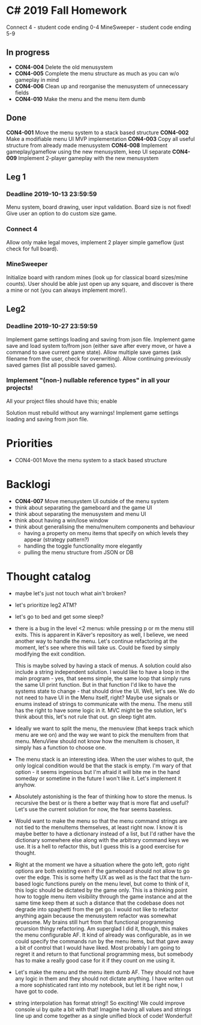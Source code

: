 # C# 2019 Fall Homework

Connect 4  - student code ending 0-4
MineSweeper - student code ending 5-9

## In progress
- **CON4-004** Delete the old menusystem
- **CON4-005** Complete the menu structure as much as you can w/o gameplay in mind
- **CON4-006** Clean up and reorganise the menusystem of unnecessary fields
- **CON4-010** Make the menu and the menu item dumb

## Done
**CON4-001** Move the menu system to a stack based structure
**CON4-002** Make a modifiable menu UI MVP implementation
**CON4-003** Copy all useful structure from already made menusystem
**CON4-008** Implement gameplay/gameflow using the new menusystem, keep UI separate
**CON4-009** Implement 2-player gameplay with the new menusystem

## Leg 1
### Deadline 2019-10-13 23:59:59

Menu system, board drawing, user input validation.
Board size is not fixed! Give user an option to do custom size game.

### Connect 4
Allow only make legal moves, implement 2 player simple gameflow (just check for full board).

### MineSweeper
Initialize board with random mines (look up for classical board sizes/mine counts).
User should be able just open up any square, and discover is there a mine or not (you can always implement more!).

## Leg2
### Deadline 2019-10-27 23:59:59

Implement game settings loading and saving from json file.
Implement game save and load system to/from json (either save after every move, or have a command to save current game state).
Allow multiple save games (ask filename from the user, check for overwriting).
Allow continuing previously saved games (list all possible saved games).

### Implement "(non-) nullable reference types" in all your projects!

All your project files should have this;
    <PropertyGroup>
        <Nullable>enable</Nullable>
    </PropertyGroup>

Solution must rebuild without any warnings!
Implement game settings loading and saving from json file.

# Priorities

- CON4-001 Move the menu system to a stack based structure

# Backlogi
- **CON4-007** Move menusystem UI outside of the menu system
- think about separating the gameboard and the game UI
- think about separating the menusystem and menu UI 
- think about having a win/lose window
- think about generalising the menu/menuitem components and behaviour 
    - having a property on menu items that specify on which levels they appear (strategy pattern?)
    - handling the toggle functionality more elegantly
    - pulling the menu structure from JSON or DB

# Thought catalog
- maybe let's just not touch what ain't broken?
- let's prioritize leg2 ATM?
- let's go to bed and get some sleep?
- there is a bug in the level <2 menus: while pressing p or m the menu still exits. This is apparent
    in Käver's repository as well, I believe, we need another way to handle the menu. Let's continue refactoring
    at the moment, let's see where this will take us. Could be fixed by simply modifying the exit condition.
    
    This is maybe solved by having a stack of menus. A solution could also include a string independent solution.
    I would like to have a loop in the main program - yes, that seems simple, the same loop that simply runs the
    same UI print function. But in that function I'd like to have the systems state to change - that should drive 
    the UI. Well, let's see.
    We do not need to have UI in the Menu itself, right? Maybe use signals or enums instead of strings to communicate
    with the menu. The menu still has the right to have some logic in it. MVC might be the solution, let's think 
    about this, let's not rule that out. gn sleep tight atm. 
- Ideally we want to split the menu, the menuview (that keeps track which menu are we on) and the way we want
	to pick the menuItem from that menu. MenuView should not know how the menuItem is chosen, it simply 
	has a function to choose one.
- The menu stack is an interesting idea. When the user wishes to quit, the only logical condition would be that
	the stack is empty. I'm wary of that option - it seems ingenious but I'm afraid it will bite me in the 
	hand someday or sometime in the future I won't like it. Let's implement it anyhow.
- Absolutely astonishing is the fear of thinking how to store the menus. Is recursive the best or is there a better
	way that is more flat and useful? Let's use the current solution for now, the fear seems baseless.
- Would want to make the menu so that the menu command strings are not tied to the menuItems themselves, at least
	right now. I know it is maybe better to have a dictionary instead of a list, but I'd rather have the 
	dictionary somewhere else along with the arbitrary command keys we use. It is a hell to refactor this, but
	I guess this is a good exercise for thought.
- Right at the moment we have a situation where the goto left, goto right options are both existing even if the 
	gameboard should not allow to go over the edge. This is some hefty UX as well as is the fact that the 
	turn-based logic functions purely on the menu level, but come to think of it, this logic should be dictated
	by the game only. This is a thinking point how to toggle menu item visibility through the game instance
	and at the same time keep them at such a distance that the codebase does not degrade into spaghetti from the
	get go. I would not like to refactor anything again because the menusystem refactor was somewhat gruesome.
	My brains still hurt from that functional programming recursion thingy refactoring. Am superglad I did it,
	though, this makes the menu configurable AF. It kind of already was configurable, as in we could specify the 
	commands run by the menu items, but that gave away a bit of control that I would have liked. Most probably
	I am going to regret it and return to that functional programming mess, but somebody has to make a really 
	good case for it if they count on me using it.
- Let's make the menu and the menu item dumb AF. They should not have any logic in them and they should not dictate
	anything. I have writen out a more sophisticated rant into my notebook, but let it be right now, I have got
	to code.
- string interpolation has format string!! So exciting! We could improve console ui by quite a bit with that! Imagine
	having all values and strings line up and come together as a single unified block of code! Wonderful!
